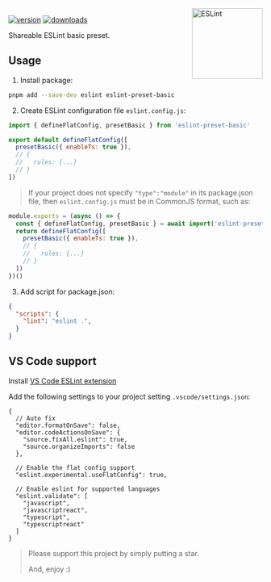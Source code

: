 <!-- Badges -->
[src-version]: https://img.shields.io/npm/v/eslint-preset-basic?style=flat&color=444&label=version
[src-download]: https://img.shields.io/npm/dm/eslint-preset-basic?style=flat&color=444&label=download
[href-npm]: https://npmjs.com/package/eslint-preset-basic

<img src="https://api.iconify.design/logos:eslint.svg" alt="ESLint" align="right" width="140" height="140" />

[![version][src-version]][href-npm]
[![downloads][src-download]][href-npm]

Shareable ESLint basic preset.

## Usage

1. Install package:

```sh
pnpm add --save-dev eslint eslint-preset-basic
```

2. Create ESLint configuration file `eslint.config.js`:

```js
import { defineFlatConfig, presetBasic } from 'eslint-preset-basic'

export default defineFlatConfig([
  presetBasic({ enableTs: true }),
  // {
  //   rules: {...}
  // }
])
```

> If your project does not specify `"type":"module"` in its package.json file,
> then `eslint.config.js` must be in CommonJS format, such as:

```js
module.exports = (async () => {
  const { defineFlatConfig, presetBasic } = await import('eslint-preset-basic')
  return defineFlatConfig([
    presetBasic({ enableTs: true }),
    // {
    //   rules: {...}
    // }
  ])
})()
```

3. Add script for package.json:

```json
{
  "scripts": {
    "lint": "eslint .",
  }
}
```

## VS Code support

Install [VS Code ESLint extension](https://marketplace.visualstudio.com/items?itemName=dbaeumer.vscode-eslint)

Add the following settings to your project setting `.vscode/settings.json`:

```jsonc
{
  // Auto fix
  "editor.formatOnSave": false,
  "editor.codeActionsOnSave": {
    "source.fixAll.eslint": true,
    "source.organizeImports": false
  },

  // Enable the flat config support
  "eslint.experimental.useFlatConfig": true,

  // Enable eslint for supported languages
  "eslint.validate": [
    "javascript",
    "javascriptreact",
    "typescript",
    "typescriptreact"
  ]
}
```

> Please support this project by simply putting a star.
>
> And, enjoy :)
